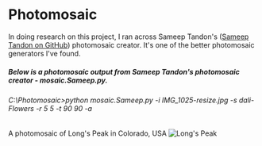 # Photomosaic
In doing research on this project, I ran across Sameep Tandon's ([Sameep Tandon on GitHub](https://github.com/sameeptandon)) photomosaic creator. It's one of the better photomosaic generators I've found.

##### Below is a photomosaic output from Sameep Tandon's photomosaic creator - mosaic.Sameep.py.
###### C:\Photomosaic>python mosaic.Sameep.py -i IMG_1025-resize.jpg -s dali-Flowers -r 5 5 -t 90 90 -a

A photomosaic of Long's Peak in Colorado, USA
![Long's Peak](output-photos/IMG_1025-resize.mosaic.jpg)
